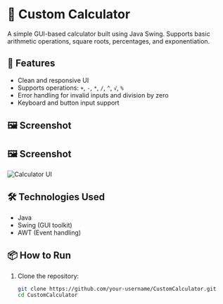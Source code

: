 # 🧮 Custom Calculator

A simple GUI-based calculator built using Java Swing. Supports basic arithmetic operations, square roots, percentages, and exponentiation.

## 🚀 Features

- Clean and responsive UI
- Supports operations: `+`, `-`, `*`, `/`, `^`, `√`, `%`
- Error handling for invalid inputs and division by zero
- Keyboard and button input support

## 🖼️ Screenshot

## 🖼️ Screenshot

![Calculator UI](https://github.com/user-attachments/assets/8def5e2c-7c8f-47cb-ac3e-abdad8b04cfa)


## 🛠️ Technologies Used

- Java
- Swing (GUI toolkit)
- AWT (Event handling)

## 📦 How to Run

1. Clone the repository:
   ```bash
   git clone https://github.com/your-username/CustomCalculator.git
   cd CustomCalculator
